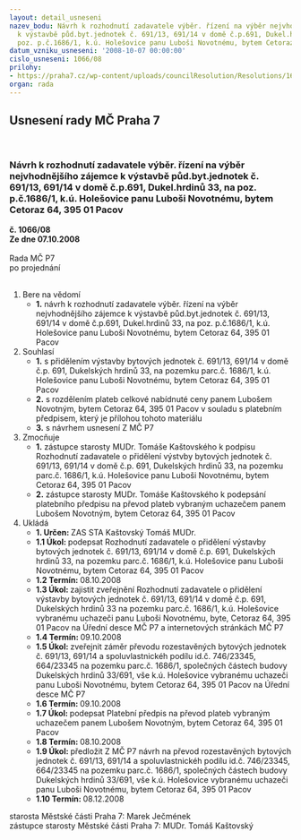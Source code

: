 ```yaml
---
layout: detail_usneseni
nazev_bodu: Návrh k rozhodnutí zadavatele výběr. řízení na výběr nejvhodnějšího zájemce
  k výstavbě půd.byt.jednotek č. 691/13, 691/14 v domě č.p.691, Dukel.hrdinů 33, na
  poz. p.č.1686/1, k.ú. Holešovice panu Luboši Novotnému, bytem Cetoraz 64, 395 01  Pacov
datum_vzniku_usneseni: '2008-10-07 00:00:00'
cislo_usneseni: 1066/08
prilohy:
- https://praha7.cz/wp-content/uploads/councilResolution/Resolutions/16707/38-p%c5%99evod_duk.hrdin%c5%af_33_novotn%c3%bd.doc
organ: rada
---
```

<div id="ucUsn_pList" class="usn">
	<span><h2>Usnesení rady MČ Praha 7 </h2>
<br></span><div class="standBody">
<span><h3>Návrh k rozhodnutí zadavatele výběr. řízení na výběr nejvhodnějšího zájemce k výstavbě půd.byt.jednotek č. 691/13, 691/14 v domě č.p.691, Dukel.hrdinů 33, na poz. p.č.1686/1, k.ú. Holešovice panu Luboši Novotnému, bytem Cetoraz 64, 395 01  Pacov</h3></span><div class="center">
		<strong>č. 1066/08</strong><br>
	</div>
<div class="center">
		<strong>Ze dne 07.10.2008</strong><br><br>
	</div>Rada MČ P7<br> po projednání<br><br><ol>
<li>Bere na vědomí<ul><li>
<strong>1.</strong> návrh k rozhodnutí zadavatele výběr. řízení na výběr nejvhodnějšího zájemce k výstavbě půd.byt.jednotek č. 691/13, 691/14 v domě č.p.691, Dukel.hrdinů 33, na poz. p.č.1686/1, k.ú. Holešovice panu Luboši Novotnému, bytem Cetoraz 64, 395 01  Pacov</li></ul>
</li>
<li>Souhlasí<ul>
<li>
<strong>1.</strong> s přidělením výstavby bytových jednotek č. 691/13, 691/14 v domě č.p. 691, Dukelských hrdinů 33, na pozemku parc.č. 1686/1, k.ú. Holešovice panu Luboši Novotnému, bytem Cetoraz 64, 395 01  Pacov</li>
<li>
<strong>2.</strong> s rozdělením plateb celkové nabídnuté ceny panem Lubošem Novotným, bytem Cetoraz 64, 395 01  Pacov v souladu s platebním předpisem, který je přílohou tohoto materiálu</li>
<li>
<strong>3.</strong> s návrhem usnesení Z MČ P7</li>
</ul>
</li>
<li>Zmocňuje<ul>
<li>
<strong>1.</strong> zástupce starosty MUDr. Tomáše Kaštovského k podpisu Rozhodnutí zadavatele o přidělení výstvby bytových jednotek č. 691/13, 691/14 v domě č.p. 691, Dukelských hrdinů 33, na pozemku parc.č. 1686/1, k.ú. Holešovice panu Luboši Novotnému, bytem Cetoraz 64, 395 01  Pacov</li>
<li>
<strong>2.</strong> zástupce starosty MUDr. Tomáše Kaštovského k podepsání platebního předpisu na převod plateb vybraným uchazečem panem Lubošem Novotným, bytem Cetoraz 64, 395 01  Pacov </li>
</ul>
</li>
<li>Ukládá<ul>
<li>
<strong>1. Určen: </strong>ZAS STA Kaštovský Tomáš MUDr.</li>
<li>
<strong>1.1 Úkol: </strong>podepsat Rozhodnutí zadavatele o přidělení výstavby bytových jednotek č. 691/13, 691/14 v domě č.p. 691, Dukelských hrdinů 33, na pozemku parc.č. 1686/1, k.ú. Holešovice panu Luboši Novotnému, bytem Cetoraz 64, 395 01  Pacov</li>
<li>
<strong>1.2 Termín: </strong>08.10.2008</li>
<li>
<strong>1.3 Úkol: </strong>zajistit zveřejnění Rozhodnutí zadavatele o přidělení výstavby bytových jednotek č. 691/13, 691/14 v domě č.p. 691, Dukelských hrdinů 33 na pozemku parc.č. 1686/1, k.ú. Holešovice vybranému uchazeči panu Luboši Novotnému, byte, Cetoraz 64, 395 01 Pacov na Úřední desce MČ P7 a internetových stránkách MČ P7</li>
<li>
<strong>1.4 Termín: </strong>09.10.2008</li>
<li>
<strong>1.5 Úkol: </strong>zveřejnit záměr převodu rozestavěných bytových jednotek č. 691/13, 691/14 a spoluvlastnickéh podílu id.č. 746/23345, 664/23345 na pozemku parc.č. 1686/1, společných částech budovy Dukelských hrdinů 33/691, vše k.ú. Holešovice vybranému uchazeči panu Luboši Novotnému, bytem Cetoraz 64, 395 01 Pacov na Úřední desce MČ P7</li>
<li>
<strong>1.6 Termín: </strong>09.10.2008</li>
<li>
<strong>1.7 Úkol: </strong>podepsat Platební předpis na převod plateb vybraným uchazečem panem Lubošem Novotným, bytem Cetoraz 64, 395 01 Pacov</li>
<li>
<strong>1.8 Termín: </strong>08.10.2008</li>
<li>
<strong>1.9 Úkol: </strong>předložit Z MČ P7 návrh na převod rozestavěných bytových jednotek č. 691/13, 691/14 a spoluvlastnickéh podílu id.č. 746/23345, 664/23345 na pozemku parc.č. 1686/1, společných částech budovy Dukelských hrdinů 33/691, vše k.ú. Holešovice vybranému uchazeči panu Luboši Novotnému, bytem Cetoraz 64, 395 01 Pacov </li>
<li>
<strong>1.10 Termín: </strong>08.12.2008</li>
</ul>
</li>
</ol>starosta Městské části Praha 7: Marek Ječmének<br>zástupce starosty Městské části Praha 7: MUDr. Tomáš Kaštovský 
</div>
</div>